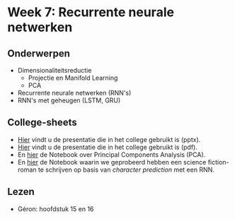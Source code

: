 # Week 7: Recurrente neurale netwerken

## Onderwerpen

* Dimensionaliteitsreductie
    * Projectie en Manifold Learning
    * PCA
* Recurrente neurale netwerken (RNN's)
* RNN's met geheugen (LSTM, GRU)

## College-sheets

* [Hier](../lectures/wk7/7_dimred_wordembed_rnn.pptx) vindt u de presentatie die in het college gebruikt is (pptx).
* [Hier](../lectures/wk7/7_dimred_wordembed_rnn.pdf) vindt u de presentatie die in het college gebruikt is (pdf).
* En [hier](../lectures/wk7/livecoding/PCA.ipynb) de Notebook over Principal Components Analysis (PCA).
* En [hier](../lectures/wk7/livecoding/Text%20Generation%20with%20RNN.ipynb) de Notebook waarin we geprobeerd hebben een science fiction-roman te schrijven op basis van _character prediction_ met een RNN.

## Lezen

* Géron: hoofdstuk 15 en 16
